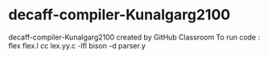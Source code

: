 # decaff-compiler-Kunalgarg2100
decaff-compiler-Kunalgarg2100 created by GitHub Classroom
To run code :
flex flex.l
cc lex.yy.c -lfl
bison -d parser.y


